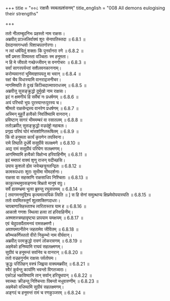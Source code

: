 +++
title = "००८ राक्षसैः स्वबलप्रशंसनम्"
title_english = "008 All demons eulogising their strengths"

+++

ततो नीलाम्बुदनिभः प्रहस्तो नाम राक्षसः।  
अब्रवीत् प्राञ्जलिर्वाक्यं शूरः सेनापतिस्तदा ॥ 6.8.1 ॥   
देवदानवगन्धर्वाः पिशाचपतगोरगाः।  
न त्वां धर्षयितुं शक्ताः किं पुनर्वानरा रणे ॥ 6.8.2 ॥   
सर्वे प्रमत्ता विश्वस्ता वञ्चिताः स्म हनूमता।  
न हि मे जीवतो गच्छेज्जीवन् स वनगोचरः ॥ 6.8.3 ॥   
सर्वां सागरपर्यन्तां सशैलवनकाननाम्।  
करोम्यवानरां भूमिमाज्ञापयतु मा भवान् ॥ 6.8.4 ॥   
रक्षां चैव विधास्यामि वानराद्रजनीचर।  
नागमिष्यति ते दुःखं किञ्चिदात्मापराधजम् ॥ 6.8.5 ॥   
अब्रवीत्तु सुसङ्क्रुद्धो दुर्मुखो नाम राक्षसः।  
इदं न क्षमणीयं हि सर्वेषां नः प्रधर्षणम् ॥ 6.8.6 ॥   
अयं परिभवो भूयः पुरस्यान्तःपुरस्य च।  
श्रीमतो राक्षसेन्द्रस्य वानरेण प्रधर्षणम् ॥ 6.8.7 ॥   
अस्मिन् मुहूर्ते हत्वैको निवर्तिष्यामि वानरान्।  
प्रविष्टान् सागरं भीममम्बरं वा रसातलम् ॥ 6.8.8 ॥   
ततोऽब्रवीत् सुसङ्क्रुद्धो वज्रदंष्ट्रो महाबलः।  
प्रगृह्य परिघं घोरं मांसशोणितरूषितम् ॥ 6.8.9 ॥   
किं वो हनुमता कार्यं कृपणेन तपस्विना।  
रामे तिष्ठति दुर्धर्षे ससुग्रीवे सलक्ष्मणे ॥ 6.8.10 ॥   
अद्य रामं ससुग्रीवं परिघेण सलक्ष्मणम्।  
आगमिष्यामि हत्वैको विक्षोभ्य हरिवाहिनीम् ॥ 6.8.11 ॥   
इदं ममापरं वाक्यं शृणु राजन् यदीच्छसि।  
उपाय कुशलो ह्येव जयेच्छत्रूनतन्द्रितः ॥ 6.8.12 ॥   
कामरूपधराः शूराः सुभीमा भीमदर्शनाः।  
राक्षसा वा सहस्राणि राक्षसाधिप निश्चिताः ॥ 6.8.13 ॥   
काकुत्स्थमुपसङ्गम्य बिभ्रतो मानुषं वपुः।  
सर्वे ह्यसम्भ्रमा भूत्वा ब्रुवन्तु रघुसत्तमम् ॥ 6.8.14 ॥   
[ तवागमनमुद्दिश्य कृत्यमात्ययिकं त्विति ॥ ] स हि सेनां समुत्थाप्य क्षिप्रमेवोपयास्यति ॥ 6.8.15 ॥   
ततो वयमितस्तूर्णं शूलशक्तिगदाधरः।  
चापबाणासिहस्ताश्च त्वरितास्तत्र याम ह ॥ 6.8.16 ॥   
आकाशे गणशः स्थित्वा हत्वा तां हरिवाहिनीम्।  
अश्मशस्त्रमहावृष्ट्या प्रापयाम यमक्षयम् ॥ 6.8.17 ॥   
एवं चेदुपसर्पेतामनयं रामसक्ष्मणौ।  
अवश्यमपनीतेन जहतामेव जीवितम् ॥ 6.8.18 ॥   
कौम्भकर्णिस्ततो वीरो निकुम्भो नाम वीर्यवान्।  
अब्रवीत् परमक्रुद्धो रावणं लोकरावणम् ॥ 6.8.19 ॥   
अहमेको हनिष्यामि राघवं सहलक्ष्मणम्।  
सुग्रीवं च हनूमन्तं सर्वानेव च वानरान् ॥ 6.8.20 ॥   
ततो वज्रहनुर्नाम राक्षसः पर्वतोपमः।  
क्रुद्धः परिलिहन् वक्त्रं जिह्वया वाक्यमब्रवीत् ॥ 6.8.21 ॥   
स्वैरं कुर्वन्तु कार्याणि भवन्तो विगतज्वराः।  
एकोऽहं भक्षयिष्यामि तान् सर्वान् हरियूथपान् ॥ 6.8.22 ॥   
स्वस्थाः क्रीडन्तु निश्चिन्ताः पिबन्तो मधुवारुणीम् ॥ 6.8.23 ॥   
अहमेको वधिष्यामि सुग्रीवं सहलक्ष्मणम्।  
अङ्गदं च हनूमन्तं रामं च रणकुञ्जरम् ॥ 6.8.24 ॥   
